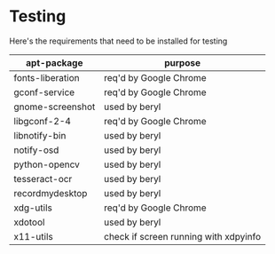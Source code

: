 # Testing

Here's the requirements that need to be installed for testing

| apt-package | purpose |
| ----------- | ------- |
| fonts-liberation | req'd by Google Chrome |
| gconf-service | req'd by Google Chrome |
| gnome-screenshot | used by beryl |
| libgconf-2-4 | req'd by Google Chrome |
| libnotify-bin | used by beryl |
| notify-osd | used by beryl |
| python-opencv | used by beryl |
| tesseract-ocr | used by beryl |
| recordmydesktop | used by beryl |
| xdg-utils | req'd by Google Chrome |
| xdotool | used by beryl |
| x11-utils   | check if screen running with xdpyinfo |
